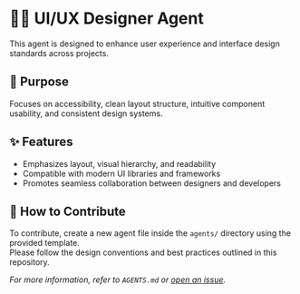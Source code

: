# 🧑‍🎨 UI/UX Designer Agent

This agent is designed to enhance user experience and interface design standards across projects.

## 🧠 Purpose

Focuses on accessibility, clean layout structure, intuitive component usability, and consistent design systems.

## ✨ Features

- Emphasizes layout, visual hierarchy, and readability  
- Compatible with modern UI libraries and frameworks  
- Promotes seamless collaboration between designers and developers

## 🤝 How to Contribute

To contribute, create a new agent file inside the `agents/` directory using the provided template.  
Please follow the design conventions and best practices outlined in this repository.

_For more information, refer to `AGENTS.md` or [open an issue](../../issues)._  
